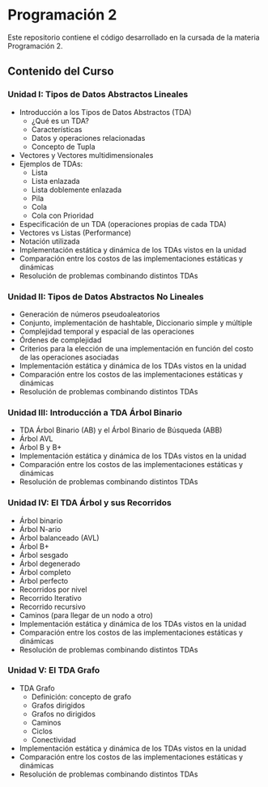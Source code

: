 # Programación 2

Este repositorio contiene el código desarrollado en la cursada de la materia Programación 2.

## Contenido del Curso

### Unidad I: Tipos de Datos Abstractos Lineales
- Introducción a los Tipos de Datos Abstractos (TDA)
    - ¿Qué es un TDA?
    - Características
    - Datos y operaciones relacionadas
    - Concepto de Tupla
- Vectores y Vectores multidimensionales
- Ejemplos de TDAs:
    - Lista
    - Lista enlazada
    - Lista doblemente enlazada
    - Pila
    - Cola
    - Cola con Prioridad
- Especificación de un TDA (operaciones propias de cada TDA)
- Vectores vs Listas (Performance)
- Notación utilizada
- Implementación estática y dinámica de los TDAs vistos en la unidad
- Comparación entre los costos de las implementaciones estáticas y dinámicas
- Resolución de problemas combinando distintos TDAs

### Unidad II: Tipos de Datos Abstractos No Lineales
- Generación de números pseudoaleatorios
- Conjunto, implementación de hashtable, Diccionario simple y múltiple
- Complejidad temporal y espacial de las operaciones
- Órdenes de complejidad
- Criterios para la elección de una implementación en función del costo de las operaciones asociadas
- Implementación estática y dinámica de los TDAs vistos en la unidad
- Comparación entre los costos de las implementaciones estáticas y dinámicas
- Resolución de problemas combinando distintos TDAs

### Unidad III: Introducción a TDA Árbol Binario
- TDA Árbol Binario (AB) y el Árbol Binario de Búsqueda (ABB)
- Árbol AVL
- Árbol B y B+
- Implementación estática y dinámica de los TDAs vistos en la unidad
- Comparación entre los costos de las implementaciones estáticas y dinámicas
- Resolución de problemas combinando distintos TDAs

### Unidad IV: El TDA Árbol y sus Recorridos
- Árbol binario
- Árbol N-ario
- Árbol balanceado (AVL)
- Árbol B+
- Árbol sesgado
- Árbol degenerado
- Árbol completo
- Árbol perfecto
- Recorridos por nivel
- Recorrido Iterativo
- Recorrido recursivo
- Caminos (para llegar de un nodo a otro)
- Implementación estática y dinámica de los TDAs vistos en la unidad
- Comparación entre los costos de las implementaciones estáticas y dinámicas
- Resolución de problemas combinando distintos TDAs

### Unidad V: El TDA Grafo
- TDA Grafo
    - Definición: concepto de grafo
    - Grafos dirigidos
    - Grafos no dirigidos
    - Caminos
    - Ciclos
    - Conectividad
- Implementación estática y dinámica de los TDAs vistos en la unidad
- Comparación entre los costos de las implementaciones estáticas y dinámicas
- Resolución de problemas combinando distintos TDAs
